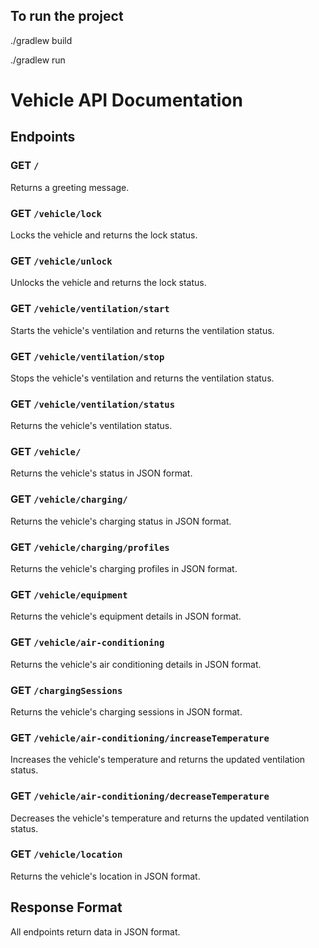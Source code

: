 ## To run the project

./gradlew build

./gradlew run

# Vehicle API Documentation

## Endpoints

### GET `/`

Returns a greeting message.

### GET `/vehicle/lock`

Locks the vehicle and returns the lock status.

### GET `/vehicle/unlock`

Unlocks the vehicle and returns the lock status.

### GET `/vehicle/ventilation/start`

Starts the vehicle's ventilation and returns the ventilation status.

### GET `/vehicle/ventilation/stop`

Stops the vehicle's ventilation and returns the ventilation status.

### GET `/vehicle/ventilation/status`

Returns the vehicle's ventilation status.

### GET `/vehicle/`

Returns the vehicle's status in JSON format.

### GET `/vehicle/charging/`

Returns the vehicle's charging status in JSON format.

### GET `/vehicle/charging/profiles`

Returns the vehicle's charging profiles in JSON format.

### GET `/vehicle/equipment`

Returns the vehicle's equipment details in JSON format.

### GET `/vehicle/air-conditioning`

Returns the vehicle's air conditioning details in JSON format.

### GET `/chargingSessions`

Returns the vehicle's charging sessions in JSON format.

### GET `/vehicle/air-conditioning/increaseTemperature`

Increases the vehicle's temperature and returns the updated ventilation status.

### GET `/vehicle/air-conditioning/decreaseTemperature`

Decreases the vehicle's temperature and returns the updated ventilation status.

### GET `/vehicle/location`

Returns the vehicle's location in JSON format.

## Response Format

All endpoints return data in JSON format.